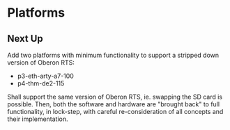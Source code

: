 # Platforms

## Next Up

Add two platforms with minimum functionality to support a stripped down version of Oberon RTS:

* p3-eth-arty-a7-100
* p4-thm-de2-115

Shall support the same version of Oberon RTS, ie. swapping the SD card is possible. Then, both the software and hardware are "brought back" to full functionality, in lock-step, with careful re-consideration of all concepts and their implementation.

